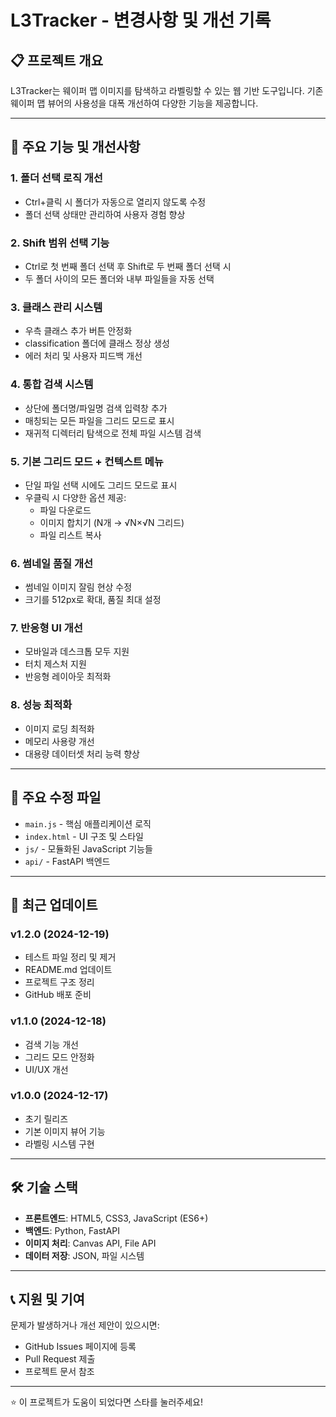 # L3Tracker - 변경사항 및 개선 기록

## 📋 프로젝트 개요

L3Tracker는 웨이퍼 맵 이미지를 탐색하고 라벨링할 수 있는 웹 기반 도구입니다. 기존 웨이퍼 맵 뷰어의 사용성을 대폭 개선하여 다양한 기능을 제공합니다.

---

## 🚀 주요 기능 및 개선사항

### **1. 폴더 선택 로직 개선**
- Ctrl+클릭 시 폴더가 자동으로 열리지 않도록 수정
- 폴더 선택 상태만 관리하여 사용자 경험 향상

### **2. Shift 범위 선택 기능**
- Ctrl로 첫 번째 폴더 선택 후 Shift로 두 번째 폴더 선택 시
- 두 폴더 사이의 모든 폴더와 내부 파일들을 자동 선택

### **3. 클래스 관리 시스템**
- 우측 클래스 추가 버튼 안정화
- classification 폴더에 클래스 정상 생성
- 에러 처리 및 사용자 피드백 개선

### **4. 통합 검색 시스템**
- 상단에 폴더명/파일명 검색 입력창 추가
- 매칭되는 모든 파일을 그리드 모드로 표시
- 재귀적 디렉터리 탐색으로 전체 파일 시스템 검색

### **5. 기본 그리드 모드 + 컨텍스트 메뉴**
- 단일 파일 선택 시에도 그리드 모드로 표시
- 우클릭 시 다양한 옵션 제공:
  - 파일 다운로드
  - 이미지 합치기 (N개 → √N×√N 그리드)
  - 파일 리스트 복사

### **6. 썸네일 품질 개선**
- 썸네일 이미지 잘림 현상 수정
- 크기를 512px로 확대, 품질 최대 설정

### **7. 반응형 UI 개선**
- 모바일과 데스크톱 모두 지원
- 터치 제스처 지원
- 반응형 레이아웃 최적화

### **8. 성능 최적화**
- 이미지 로딩 최적화
- 메모리 사용량 개선
- 대용량 데이터셋 처리 능력 향상

---

## 📁 주요 수정 파일

- `main.js` - 핵심 애플리케이션 로직
- `index.html` - UI 구조 및 스타일
- `js/` - 모듈화된 JavaScript 기능들
- `api/` - FastAPI 백엔드

---

## 🔄 최근 업데이트

### v1.2.0 (2024-12-19)
- 테스트 파일 정리 및 제거
- README.md 업데이트
- 프로젝트 구조 정리
- GitHub 배포 준비

### v1.1.0 (2024-12-18)
- 검색 기능 개선
- 그리드 모드 안정화
- UI/UX 개선

### v1.0.0 (2024-12-17)
- 초기 릴리즈
- 기본 이미지 뷰어 기능
- 라벨링 시스템 구현

---

## 🛠️ 기술 스택

- **프론트엔드**: HTML5, CSS3, JavaScript (ES6+)
- **백엔드**: Python, FastAPI
- **이미지 처리**: Canvas API, File API
- **데이터 저장**: JSON, 파일 시스템

---

## 📞 지원 및 기여

문제가 발생하거나 개선 제안이 있으시면:
- GitHub Issues 페이지에 등록
- Pull Request 제출
- 프로젝트 문서 참조

---

⭐ 이 프로젝트가 도움이 되었다면 스타를 눌러주세요!
